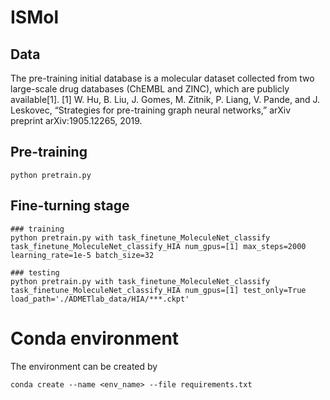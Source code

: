 # ISMol

## Data
The pre-training initial database is a molecular dataset collected from two large-scale drug databases (ChEMBL and ZINC), which are publicly available[1].
[1] W. Hu, B. Liu, J. Gomes, M. Zitnik, P. Liang, V. Pande, and J. Leskovec, “Strategies for pre-training graph neural networks,” arXiv preprint arXiv:1905.12265, 2019.

## Pre-training
```
python pretrain.py
```
## Fine-turning stage
```
### training
python pretrain.py with task_finetune_MoleculeNet_classify task_finetune_MoleculeNet_classify_HIA num_gpus=[1] max_steps=2000 learning_rate=1e-5 batch_size=32

### testing
python pretrain.py with task_finetune_MoleculeNet_classify task_finetune_MoleculeNet_classify_HIA num_gpus=[1] test_only=True load_path='./ADMETlab_data/HIA/***.ckpt'
```

# Conda environment
The environment can be created by
```
conda create --name <env_name> --file requirements.txt
```
